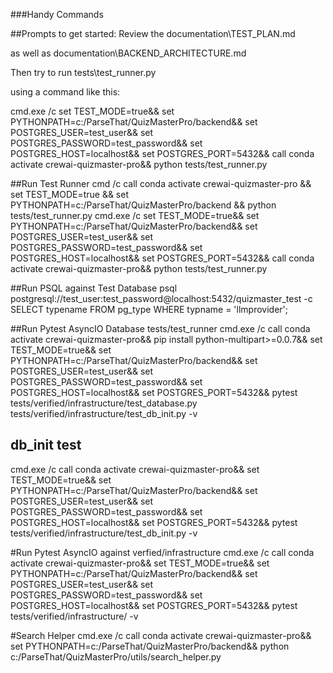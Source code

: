 ###Handy Commands

##Prompts to get started:
Review the 
documentation\TEST_PLAN.md

as well as 
documentation\BACKEND_ARCHITECTURE.md

Then try to run 
tests\test_runner.py

using a command like this:

cmd.exe /c set TEST_MODE=true&& set PYTHONPATH=c:/ParseThat/QuizMasterPro/backend&& set POSTGRES_USER=test_user&& set POSTGRES_PASSWORD=test_password&& set POSTGRES_HOST=localhost&& set POSTGRES_PORT=5432&& call conda activate crewai-quizmaster-pro&& python tests/test_runner.py



##Run Test Runner
cmd /c call conda activate crewai-quizmaster-pro && set TEST_MODE=true && set PYTHONPATH=c:/ParseThat/QuizMasterPro/backend && python tests/test_runner.py
cmd.exe /c set TEST_MODE=true&& set PYTHONPATH=c:/ParseThat/QuizMasterPro/backend&& set POSTGRES_USER=test_user&& set POSTGRES_PASSWORD=test_password&& set POSTGRES_HOST=localhost&& set POSTGRES_PORT=5432&& call conda activate crewai-quizmaster-pro&& python tests/test_runner.py

##Run PSQL against Test Database
psql postgresql://test_user:test_password@localhost:5432/quizmaster_test -c SELECT typename FROM pg_type WHERE typname = 'llmprovider';


##Run Pytest AsyncIO Database tests/test_runner
cmd.exe /c call conda activate crewai-quizmaster-pro&& pip install python-multipart>=0.0.7&& set TEST_MODE=true&& set PYTHONPATH=c:/ParseThat/QuizMasterPro/backend&& set POSTGRES_USER=test_user&& set POSTGRES_PASSWORD=test_password&& set POSTGRES_HOST=localhost&& set POSTGRES_PORT=5432&& pytest tests/verified/infrastructure/test_database.py tests/verified/infrastructure/test_db_init.py -v

## db_init test 
cmd.exe /c call conda activate crewai-quizmaster-pro&& set TEST_MODE=true&& set PYTHONPATH=c:/ParseThat/QuizMasterPro/backend&& set POSTGRES_USER=test_user&& set POSTGRES_PASSWORD=test_password&& set POSTGRES_HOST=localhost&& set POSTGRES_PORT=5432&& pytest tests/verified/infrastructure/test_db_init.py -v

#Run Pytest AsyncIO against verfied/infrastructure
cmd.exe /c call conda activate crewai-quizmaster-pro&& set TEST_MODE=true&& set PYTHONPATH=c:/ParseThat/QuizMasterPro/backend&& set POSTGRES_USER=test_user&& set POSTGRES_PASSWORD=test_password&& set POSTGRES_HOST=localhost&& set POSTGRES_PORT=5432&& pytest tests/verified/infrastructure/ -v

#Search Helper
cmd.exe /c call conda activate crewai-quizmaster-pro&& set PYTHONPATH=c:/ParseThat/QuizMasterPro/backend&& python c:/ParseThat/QuizMasterPro/utils/search_helper.py